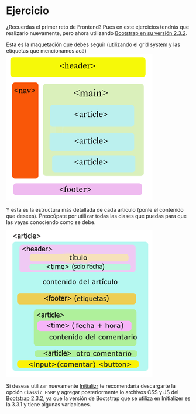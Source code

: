 # Ejercicio

¿Recuerdas el primer reto de Frontend? Pues en este ejercicios tendrás que realizarlo nuevamente, pero ahora utilizando [Bootstrap en su versión 2.3.2](http://getbootstrap.com/2.3.2/index.html).

Esta es la maquetación que debes seguir (utilizando el grid system y las etiquetas que mencionamos acá)
![Maquetación General](imagen1.gif)

Y esta es la estructura más detallada de cada artículo (ponle el contenido que desees). Preocúpate por utilizar todas las clases que puedas para que las vayas conociendo como se debe.

![Dentro del artículo](imagen2.png)

Si deseas utilizar nuevamente [Initializr](http://www.initializr.com/) te recomendaría descargarte la opción `Classic H5BP` y agregar posteriormente lo archivos CSS y JS del [Bootstrap 2.3.2](http://getbootstrap.com/2.3.2/index.html), ya que la versión de Bootstrap que se utiliza en Initializer es la 3.3.1 y tiene algunas variaciones.